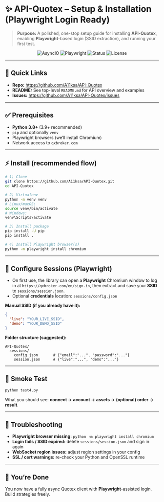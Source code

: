 # ✨ API-Quotex – Setup & Installation (Playwright Login Ready)

> **Purpose:** A polished, one-stop setup guide for installing **API-Quotex**, enabling **Playwright**-based login (SSID extraction), and running your first test.

<p align="center">
  <img alt="AsyncIO" src="https://img.shields.io/badge/Framework-AsyncIO-informational" />
  <img alt="Playwright" src="https://img.shields.io/badge/Login-Playwright-blue" />
  <img alt="Status" src="https://img.shields.io/badge/Status-Stable-success" />
  <img alt="License" src="https://img.shields.io/github/license/A11ksa/API-Quotex" />
</p>

---

## 🔗 Quick Links
- **Repo:** https://github.com/A11ksa/API-Quotex
- **README:** See top-level `README.md` for API overview and examples
- **Issues:** https://github.com/A11ksa/API-Quotex/issues

---

## ✅ Prerequisites
- **Python 3.8+** (3.9+ recommended)
- `pip` and optionally `venv`
- Playwright browsers (we’ll install Chromium)
- Network access to `qxbroker.com`

---

## ⚡ Install (recommended flow)
```bash
# 1) Clone
git clone https://github.com/A11ksa/API-Quotex.git
cd API-Quotex

# 2) Virtualenv
python -m venv venv
# Linux/macOS:
source venv/bin/activate
# Windows:
venv\Scripts\activate

# 3) Install package
pip install -U pip
pip install .

# 4) Install Playwright browser(s)
python -m playwright install chromium
```

---

## 🔐 Configure Sessions (Playwright)
- On first use, the library can open a **Playwright** Chromium window to log in at `https://qxbroker.com/en/sign-in`, then extract and save your **SSID** to `sessions/session.json`.
- Optional **credentials** location: `sessions/config.json`

**Manual SSID (if you already have it):**
```json
{
  "live": "YOUR_LIVE_SSID",
  "demo": "YOUR_DEMO_SSID"
}
```

**Folder structure (suggested):**
```
API-Quotex/
  sessions/
    config.json       # {"email":"...", "password":"..."}
    session.json      # {"live":"...", "demo":"..."}
```

---

## 🧪 Smoke Test
```bash
python test4.py
```
What you should see: **connect → account → assets → (optional) order → result**.

---

## 🧰 Troubleshooting
- **Playwright browser missing:** `python -m playwright install chromium`
- **Login fails / SSID expired:** delete `sessions/session.json` and sign in again
- **WebSocket region issues:** adjust region settings in your config
- **SSL / cert warnings:** re-check your Python and OpenSSL runtime

---

## 🏁 You’re Done
You now have a fully async Quotex client with **Playwright**-assisted login. Build strategies freely.
